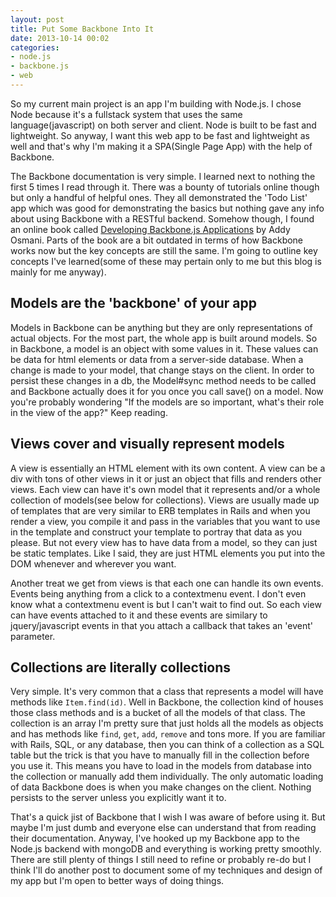 ```yaml
---
layout: post
title: Put Some Backbone Into It
date: 2013-10-14 00:02
categories:
- node.js
- backbone.js
- web
---
```

So my current main project is an app I'm building with Node.js. I chose Node because it's a fullstack system that uses the same language(javascript) on both server and client. Node is built to be fast and lightweight. So anyway, I want this web app to be fast and lightweight as well and that's why I'm making it a SPA(Single Page App) with the help of Backbone.

The Backbone documentation is very simple. I learned next to nothing the first 5 times I read through it. There was a bounty of tutorials online though but only a handful of helpful ones. They all demonstrated the 'Todo List' app which was good for demonstrating the basics but nothing gave any info about using Backbone with a RESTful backend. Somehow though, I found an online book called [Developing Backbone.js Applications](http://addyosmani.github.io/backbone-fundamentals/) by Addy Osmani. Parts of the book are a bit outdated in terms of how Backbone works now but the key concepts are still the same. I'm going to outline key concepts I've learned(some of these may pertain only to me but this blog is mainly for me anyway).

## Models are the 'backbone' of your app #
  Models in Backbone can be anything but they are only representations of actual objects. For the most part, the whole app is built around models. So in Backbone, a model is an object with some values in it. These values can be data for html elements or data from a server-side database. When a change is made to your model, that change stays on the client. In order to persist these changes in a db, the Model#sync method needs to be called and Backbone actually does it for you once you call save() on a model. Now you're probably wondering "If the models are so important, what's their role in the view of the app?" Keep reading.

## Views cover and visually represent models #
  A view is essentially an HTML element with its own content. A view can be a div with tons of other views in it or just an object that fills and renders other views. Each view can have it's own model that it represents and/or a whole collection of models(see below for collections). Views are usually made up of templates that are very similar to ERB templates in Rails and when you render a view, you compile it and pass in the variables that you want to use in the template and construct your template to portray that data as you please. But not every view has to have data from a model, so they can just be static templates. Like I said, they are just HTML elements you put into the DOM whenever and wherever you want.

  Another treat we get from views is that each one can handle its own events. Events being anything from a click to a contextmenu event. I don't even know what a contextmenu event is but I can't wait to find out. So each view can have events attached to it and these events are similary to jquery/javascript events in that you attach a callback that takes an 'event' parameter.

## Collections are literally collections #
  Very simple. It's very common that a class that represents a model will have methods like `Item.find(id)`. Well in Backbone, the collection kind of houses those class methods and is a bucket of all the models of that class. The collection is an array I'm pretty sure that just holds all the models as objects and has methods like `find`, `get`, `add`, `remove` and tons more. If you are familiar with Rails, SQL, or any database, then you can think of a collection as a SQL table but the trick is that you have to manually fill in the collection before you use it. This means you have to load in the models from database into the collection or manually add them individually. The only automatic loading of data Backbone does is when you make changes on the client. Nothing persists to the server unless you explicitly want it to.

That's a quick jist of Backbone that I wish I was aware of before using it. But maybe I'm just dumb and everyone else can understand that from reading their documentation. Anyway, I've hooked up my Backbone app to the Node.js backend with mongoDB and everything is working pretty smoothly. There are still plenty of things I still need to refine or probably re-do but I think I'll do another post to document some of my techniques and design of my app but I'm open to better ways of doing things.
